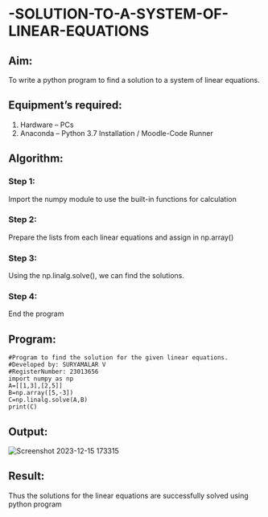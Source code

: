 # -SOLUTION-TO-A-SYSTEM-OF-LINEAR-EQUATIONS
## Aim:
To write a python program to find a solution to a system of linear equations.
## Equipment’s required:
1. 	Hardware – PCs
2. 	Anaconda – Python 3.7 Installation / Moodle-Code Runner
## Algorithm:
### Step 1: 
Import the numpy module to use the built-in functions for calculation
### Step 2: 
Prepare the lists from each linear equations and assign in np.array()
### Step 3: 
Using the np.linalg.solve(), we can find the solutions.
### Step 4: 
End the program
## Program:
```
#Program to find the solution for the given linear equations.
#Developed by: SURYAMALAR V
#RegisterNumber: 23013656
import numpy as np
A=[[1,3],[2,5]]
B=np.array([5,-3])
C=np.linalg.solve(A,B)
print(C)

```

## Output:
![Screenshot 2023-12-15 173315](https://github.com/suryamalarv/-SOLUTION-TO-A-SYSTEM-OF-LINEAR-EQUATIONS/assets/145742486/aae8786f-84eb-4183-af7b-ff547a73fbe3)

## Result: 
Thus the solutions for the linear equations are successfully solved using python program


